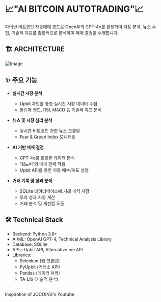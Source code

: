 # 📈"AI BITCOIN AUTOTRADING"📈

파이썬 비트코인 자동매매 코드로 OpenAI의 GPT-4o를 활용하여 차트 분석, 뉴스 수집, 기술적 지표를 종합적으로 분석하여 매매 결정을 수행합니다. 


## 🏗️ ARCHITECTURE
![Image](https://github.com/user-attachments/assets/e55b0dd7-57d5-4640-ad01-00442d5f6623)

## ✨ 주요 기능

- **실시간 시장 분석**
  - Upbit 차트를 통한 실시간 시장 데이터 수집
  - 볼린저 밴드, RSI, MACD 등 기술적 지표 분석

- **뉴스 및 시장 심리 분석**
  - 실시간 비트코인 관련 뉴스 크롤링
  - Fear & Greed Index 모니터링

- **AI 기반 매매 결정**
  - GPT-4o를 활용한 데이터 분석
  - '워뇨띠'의 매매 전략 적용
  - Upbit API를 통한 자동 매수/매도 실행

- **거래 기록 및 성과 분석**
  - SQLite 데이터베이스에 거래 내역 저장
  - 투자 성과 자동 계산
  - 거래 분석 및 개선점 도출



## 🛠 Technical Stack

- Backend: Python 3.8+
- AI/ML: OpenAI GPT-4, Technical Analysis Library
- Database: SQLite
- APIs: Upbit API, Alternative.me API
- Libraries:
  - Selenium (웹 크롤링)
  - PyUpbit (거래소 API)
  - Pandas (데이터 처리)
  - TA-Lib (기술적 분석)

<br/>
Inspiration of JOCOING's Youtube

